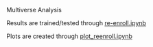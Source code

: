 Multiverse Analysis

Results are trained/tested through [re-enroll.ipynb](re-enroll.ipynb)

Plots are created through [plot_reenroll.ipynb](plot_reenroll.ipnyb)
